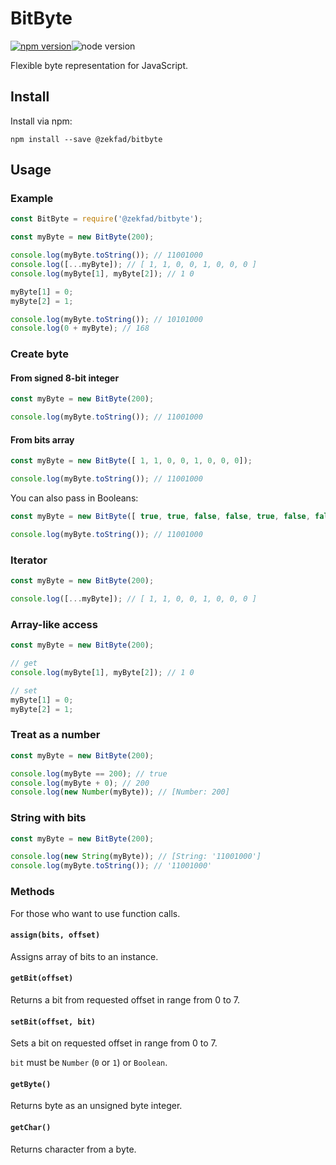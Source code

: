# BitByte

[![npm version](https://img.shields.io/npm/v/@zekfad/bitbyte?style=for-the-badge)](https://www.npmjs.com/package/@zekfad/bitbyte)![node version](https://img.shields.io/node/v/@zekfad/bitbyte?style=for-the-badge)

Flexible byte representation for JavaScript.

## Install

Install via npm:

```
npm install --save @zekfad/bitbyte
```

## Usage

### Example

```js
const BitByte = require('@zekfad/bitbyte');

const myByte = new BitByte(200);

console.log(myByte.toString()); // 11001000
console.log([...myByte]); // [ 1, 1, 0, 0, 1, 0, 0, 0 ]
console.log(myByte[1], myByte[2]); // 1 0

myByte[1] = 0;
myByte[2] = 1;

console.log(myByte.toString()); // 10101000
console.log(0 + myByte); // 168
```

### Create byte

#### From signed 8-bit integer

```js
const myByte = new BitByte(200);

console.log(myByte.toString()); // 11001000
```

#### From bits array

```js
const myByte = new BitByte([ 1, 1, 0, 0, 1, 0, 0, 0]);

console.log(myByte.toString()); // 11001000
```

You can also pass in Booleans:

```js
const myByte = new BitByte([ true, true, false, false, true, false, false, false]);

console.log(myByte.toString()); // 11001000
```

### Iterator
```js
const myByte = new BitByte(200);

console.log([...myByte]); // [ 1, 1, 0, 0, 1, 0, 0, 0 ]
```

### Array-like access
```js
const myByte = new BitByte(200);

// get
console.log(myByte[1], myByte[2]); // 1 0

// set
myByte[1] = 0;
myByte[2] = 1;
```

### Treat as a number

```js
const myByte = new BitByte(200);

console.log(myByte == 200); // true
console.log(myByte + 0); // 200
console.log(new Number(myByte)); // [Number: 200]
```

### String with bits

```js
const myByte = new BitByte(200);

console.log(new String(myByte)); // [String: '11001000']
console.log(myByte.toString()); // '11001000'
```

### Methods

For those who want to use function calls.

#### `assign(bits, offset)`

Assigns array of bits to an instance.

#### `getBit(offset)`

Returns a bit from requested offset in range from 0 to 7.

#### `setBit(offset, bit)`

Sets a bit on requested offset in range from 0 to 7.

`bit` must be `Number` (`0` or `1`) or `Boolean`.

#### `getByte()`

Returns byte as an unsigned byte integer.

#### `getChar()`

Returns character from a byte.
